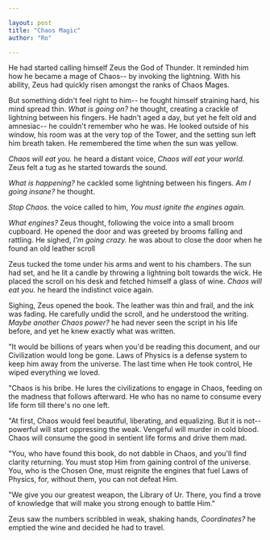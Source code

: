 ```yaml
---

layout: post
title: "Chaos Magic" 
author: "Ro"

---
```


<!--
Prompt: 

[WP] The laws of the universe were actually created as a defense billions of years ago by an advanced civilization. The ancient fuel sources powering this technology is about to run out.

-- Laws of the universe was something that kept the world in order without them Chaos ensued
-- Chaos gives people ability to manipulate the world around them in any ways they want
-- As the fuel is slowly expended, more and more people are able to tap into the chaos.
	-- Deaths & Murder fall
	-- Powerful start oppressing the weak
	-- Humans lose their humanity
-- The Ancient ones who fought chaos cannot return but they send their knowledge across the space and time to a Chosen one
	-- Chosen one will defeat the Chaos
	-- Chosen one will reignite the engines of the machine that kept Chaos out of this world
-->

He had started calling himself Zeus the God of Thunder. It reminded him how he became a mage of Chaos-- by invoking the lightning. With his ability, Zeus had quickly risen amongst the ranks of Chaos Mages. 

But something didn't feel right to him-- he fought himself straining hard, his mind spread thin. *What is going on?* he thought, creating a crackle of lightning between his fingers. He hadn't aged a day, but yet he felt old and amnesiac-- he couldn't remember who he was. He looked outside of his window, his room was at the very top of the Tower, and the setting sun left him breath taken. He remembered the time when the sun was yellow. 

*Chaos will eat you.* he heard a distant voice, *Chaos will eat your world.* Zeus felt a tug as he started towards the sound.

*What is happening?* he cackled some lightning between his fingers. *Am I going insane?* he thought.

*Stop Chaos.* the voice called to him, *You must ignite the engines again.*

*What engines?* Zeus thought, following the voice into a small broom cupboard. He opened the door and was greeted by brooms falling and rattling. He sighed, *I'm going crazy.* he was about to close the door when he found an old leather scroll

Zeus tucked the tome under his arms and went to his chambers. The sun had set, and he lit a candle by throwing a lightning bolt towards the wick. He placed the scroll on his desk and fetched himself a glass of wine. *Chaos will eat you.* he heard the indistinct voice again. 

Sighing, Zeus opened the book. The leather was thin and frail, and the ink was fading. He carefully undid the scroll, and he understood the writing. *Maybe another Chaos power?* he had never seen the script in his life before, and yet he knew exactly what was written.

"It would be billions of years when you'd be reading this document, and our Civilization would long be gone. Laws of Physics is a defense system to keep him away from the universe. The last time when He took control, He wiped everything we loved.

"Chaos is his bribe. He lures the civilizations to engage in Chaos, feeding on the madness that follows afterward. He who has no name to consume every life form till there's no one left.  

"At first, Chaos would feel beautiful, liberating, and equalizing. But it is not-- powerful will start oppressing the weak. Vengeful will murder in cold blood. Chaos will consume the good in sentient life forms and drive them mad.

"You, who have found this book, do not dabble in Chaos, and you'll find clarity returning. You must stop Him from gaining control of the universe. You, who is the Chosen One, must reignite the engines that fuel Laws of Physics, for, without them, you can not defeat Him.

"We give you our greatest weapon, the Library of Ur. There, you find a trove of knowledge that will make you strong enough to battle Him."

Zeus saw the numbers scribbled in weak, shaking hands, *Coordinates?* he emptied the wine and decided he had to travel.
